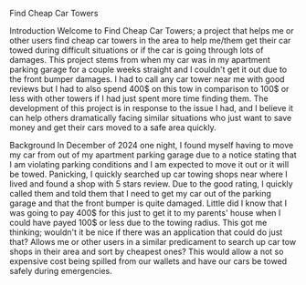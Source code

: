 Find Cheap Car Towers

Introduction
Welcome to Find Cheap Car Towers; a project that helps me or other users find cheap car towers in the area to help me/them get their car towed during difficult situations or if the car is going through lots of damages. This project stems from when my car was in my apartment parking garage for a couple weeks straight and I couldn't get it out due to the front bumper damages. I had to call any car tower near me with good reviews but I had to also spend 400$ on this tow in comparison to 100$ or less with other towers if I had just spent more time finding them. The development of this project is in response to the issue I had, and I believe it can help others dramatically facing similar situations who just want to save money and get their cars moved to a safe area quickly.

Background
In December of 2024 one night, I found myself having to move my car from out of my apartment parking garage due to a notice stating that I am violating parking conditions and I am expected to move it out or it will be towed. Panicking, I quickly searched up car towing shops near where I lived and found a shop with 5 stars review. Due to the good rating, I quickly called them and told them that I need to get my car out of the parking garage and that the front bumper is quite damaged. Little did I know that I was going to pay 400$ for this just to get it to my parents' house when I could have payed 100$ or less due to the towing radius. This got me thinking; wouldn't it be nice if there was an application that could do just that? Allows me or other users in a similar predicament to search up car tow shops in their area and sort by cheapest ones? This would allow a not so expensive cost being spilled from our wallets and have our cars be towed safely during emergencies. 

